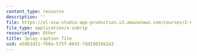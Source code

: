 ```yaml
---
content_type: resource
description: ''
file: https://ol-ocw-studio-app-production.s3.amazonaws.com/courses/2-003sc-engineering-dynamics-fall-2011/a58b1d22f60a575f86427dd19018e2a3_zNCBDrnT05E.vtt
file_type: application/x-subrip
resourcetype: Other
title: 3play caption file
uid: a58b1d22-f60a-575f-8642-7dd19018e2a3
---
```


